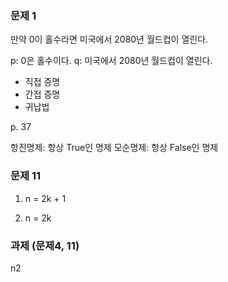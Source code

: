 ### 문제 1

만약 0이 홀수라면 미국에서 2080년 월드컵이 열린다.

p: 0은 홀수이다.
q: 미국에서 2080년 월드컵이 열린다.



* 직접 증명
* 간접 증명
* 귀납법

p. 37

항진명제: 항상 True인 명제
모순명제: 항상 False인 명제

### 문제 11

1) n = 2k + 1


2) n = 2k


### 과제 (문제4, 11)

n2